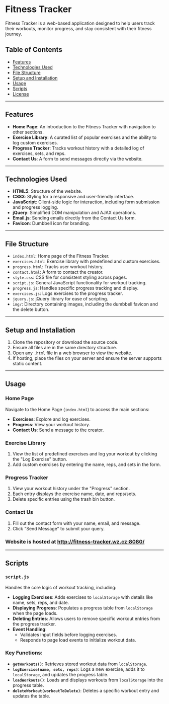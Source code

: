 # Fitness Tracker

Fitness Tracker is a web-based application designed to help users track their workouts, monitor progress, and stay consistent with their fitness journey.

## Table of Contents
- [Features](#features)
- [Technologies Used](#technologies-used)
- [File Structure](#file-structure)
- [Setup and Installation](#setup-and-installation)
- [Usage](#usage)
- [Scripts](#scripts)
- [License](#license)

---

## Features
- **Home Page**: An introduction to the Fitness Tracker with navigation to other sections.
- **Exercise Library**: A curated list of popular exercises and the ability to log custom exercises.
- **Progress Tracker**: Tracks workout history with a detailed log of exercises, sets, and reps.
- **Contact Us**: A form to send messages directly via the website.

---

## Technologies Used
- **HTML5**: Structure of the website.
- **CSS3**: Styling for a responsive and user-friendly interface.
- **JavaScript**: Client-side logic for interaction, including form submission and progress logging.
- **jQuery**: Simplified DOM manipulation and AJAX operations.
- **Email.js**: Sending emails directly from the Contact Us form.
- **Favicon**: Dumbbell icon for branding.

---

## File Structure
- `index.html`: Home page of the Fitness Tracker.
- `exercises.html`: Exercise library with predefined and custom exercises.
- `progress.html`: Tracks user workout history.
- `contact.html`: A form to contact the creator.
- `style.css`: CSS file for consistent styling across pages.
- `script.js`: General JavaScript functionality for workout tracking.
- `progress.js`: Handles specific progress tracking and display.
- `exercises.js`: Logs exercises to the progress tracker.
- `jquery.js`: jQuery library for ease of scripting.
- `img/`: Directory containing images, including the dumbbell favicon and the delete button.

---

## Setup and Installation
1. Clone the repository or download the source code.
2. Ensure all files are in the same directory structure.
3. Open any `.html` file in a web browser to view the website.
4. If hosting, place the files on your server and ensure the server supports static content.

---

## Usage
### Home Page
Navigate to the Home Page (`index.html`) to access the main sections:
- **Exercises**: Explore and log exercises.
- **Progress**: View your workout history.
- **Contact Us**: Send a message to the creator.

### Exercise Library
1. View the list of predefined exercises and log your workout by clicking the "Log Exercise" button.
2. Add custom exercises by entering the name, reps, and sets in the form.

### Progress Tracker
1. View your workout history under the "Progress" section.
2. Each entry displays the exercise name, date, and reps/sets.
3. Delete specific entries using the trash bin button.

### Contact Us
1. Fill out the contact form with your name, email, and message.
2. Click "Send Message" to submit your query.

### Website is hosted at http://fitness-tracker.wz.cz:8080/

---

## Scripts
### `script.js`
Handles the core logic of workout tracking, including:
- **Logging Exercises**: Adds exercises to `localStorage` with details like name, sets, reps, and date.
- **Displaying Progress**: Populates a progress table from `localStorage` when the page loads.
- **Deleting Entries**: Allows users to remove specific workout entries from the progress tracker.
- **Event Handling**:
  - Validates input fields before logging exercises.
  - Responds to page load events to initialize workout data.

### Key Functions:
- **`getWorkouts()`**: Retrieves stored workout data from `localStorage`.
- **`logExercise(name, sets, reps)`**: Logs a new exercise, adds it to `localStorage`, and updates the progress table.
- **`loadWorkouts()`**: Loads and displays workouts from `localStorage` into the progress table.
- **`deleteWorkout(workoutToDelete)`**: Deletes a specific workout entry and updates the table.
